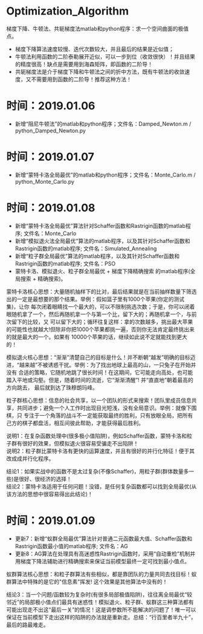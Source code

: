 # Optimization_Algorithm
梯度下降、牛顿法、共轭梯度法matlab和python程序：求一个空间曲面的极值点。

- 梯度下降算法速度较慢、迭代次数较大，并且最后的结果是近似值；
- 牛顿法利用函数的二阶泰勒展开近似，可以一步到位（收敛很快）！并且结果的精度很高！缺点是需要用到海森矩阵，即函数的二阶导！
- 共轭梯度法是介于梯度下降和牛顿法之间的折中方法，既有牛顿法的收敛速度，又不需要用到函数的二阶导！推荐这种方法！

# 时间：2019.01.06
- 新增“阻尼牛顿法”的matlab和python程序；文件名：Damped_Newton.m / python_Damped_Newton.py 

# 时间：2019.01.07
- 新增“蒙特卡洛全局最优”的matlab和python程序；文件名：Monte_Carlo.m / python_Monte_Carlo.py

# 时间：2019.01.08
- 新增“蒙特卡洛全局最优”算法针对Schaffer函数和Rastrigin函数的matlab程序;  文件名：Monte_Carlo       
- 新增“模拟退火法全局最优”算法的matlab程序，以及其针对Schaffer函数和Rastrigin函数的matlab程序;  文件名：Simulated_Annealing
- 新增“粒子群全局最优”算法的matlab程序，以及其针对Schaffer函数和Rastrigin函数的matlab程序;   文件名：PSO        
- 蒙特卡洛、模拟退火、粒子群全局最优 + 梯度下降精确搜索 的matlab程序(全局搜索 + 精确搜索)。

蒙特卡洛核心思想：大量随机抽样下的比对，最后结果就是在当前抽样数量下筛选出的一定是最想要的那个结果。举例：假如篮子里有1000个苹果(你定的测试集)，让你
每次闭着眼睛找一个最大的，可以不限制挑选次数；于是，你可以闭着眼随机拿了一个，然后再随机拿一个与第一个比，留下大的；再随机拿一个，与前次留下的比较，又
可以留下大的；循环往复这样：拿的次数越多，挑出最大苹果的可能性也就越大!但除非你把1000个苹果都挑一遍，否则你无法肯定最终挑出来的就是最大的一个。如果有
10000个苹果的话，继续如此说不定就能找到更大的！       

模拟退火核心思想：“渐渐”清楚自己的目标是什么！并不断朝“越发”明确的目标迈进，“越来越”不被诱惑干扰。举例：为了找出地球上最高的山，一只兔子在开始并没有
合适的策略，它随机地跳了很长时间！在这期间，它可能走向高处，也可能踏入平地或沟壑。但是，随着时间的流逝，它“渐渐清醒”! 并“直直地”朝着最高的方向跳去，
最后就到达了珠穆朗玛峰。        

粒子群核心思想：信息的社会共享，以一个团队的形式来搜索！团队里成员信息共享，共同进步；避免一个人工作时出现目光短浅，没有全局意识。举例：就像下围棋，只
专注于一个角落的战斗不一定能获取最终的胜利，只有放眼全局，把所有己方的棋子都盘活，相互间彼此帮助，才能获得最后胜利。    

说明1：在复杂函数处理中(很多极小值陷阱)，例如Schaffer函数，蒙特卡洛和粒子群有很好的效果，但模拟退火很容易受骗走不出陷阱！    
说明2：粒子群比蒙特卡洛有更快的运算速度，并且有很好的并行化特征！便于其改成成并行化程序。      

结论1：如果实战中的函数不是太过复杂(不像Schaffer)，用粒子群(群体数量多一些)是很好、很经济的选择！     
结论2：蒙特卡洛适用于任何问题！没错，是任何复杂函数都可以找到全局最优(从该方法的思想中很容易得出此结论)！

# 时间：2019.01.09    
- 更新7：新增“蚁群全局最优”算法针对普通二元函数最大值、Schaffer函数和Rastrigin函数最小值的matlab程序; 文件名：AG    
- 更新8：AG算法在处理具有高迷惑性Rastrigin函数时，采用“自动重检”机制并用梯度下降法辅助进行精确搜索来保证当前模型最终一定可找到最小值点。     

蚁群算法核心思想：和粒子群算法有些相似，都是靠团队的力量共同去找目标！蚁群算法中特殊的是它的"信息素"挥发! 这个效果是其他算法中没有的！    

结论3：当一个问题/函数较为复杂时(有很多局部极值陷阱)，往往离全局最优“较邻近”的局部极小值点们最具有迷惑性！模拟退火、粒子群、蚁群这三种算法都有可能出现走不出这“最后一关”的情况！这是调参数所不能解决的问题了！唯一可以保证在当前模型下走出这样的陷阱的办法就是重新走。总结：“行百里者半九十”，最后的路最难走。
